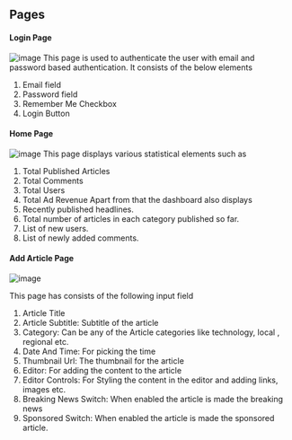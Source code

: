 ## Pages

#### Login Page
![image](https://github.com/Aumaidkh/NewsSaasAdminFrontend/assets/52782821/3f022428-9704-489b-bbd6-b71d0c85c486)
This page is used to authenticate the user with email and password based authentication. It consists of the below elements
1. Email field
2. Password field
3. Remember Me Checkbox
4. Login Button

#### Home Page
![image](https://github.com/Aumaidkh/NewsSaasAdminFrontend/assets/52782821/91c0f4db-4186-470b-9f2b-f19a9538d886)
This page displays various statistical elements such as
1. Total Published Articles
2. Total Comments
3. Total Users
4. Total Ad Revenue
Apart from that the dashboard also displays
1. Recently published headlines.
2. Total number of articles in each category published so far.
3. List of new users.
4. List of newly added comments.

#### Add Article Page

![image](https://github.com/Aumaidkh/NewsSaasAdminFrontend/assets/52782821/e9df0956-9813-4aba-9507-c62848fa7e60)


This page has consists of the following input field
1. Article Title
2. Article Subtitle: Subtitle of the article
3. Category: Can be any of the Article categories like technology, local , regional etc.
4. Date And Time: For picking the time
5. Thumbnail Url: The thumbnail for the article
6. Editor: For adding the content to the article
7. Editor Controls: For Styling the content in the editor and adding links, images etc.
8. Breaking News Switch: When enabled the article is made the breaking news
9. Sponsored Switch: When enabled the article is made the sponsored article.
